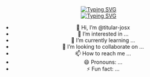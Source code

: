 <div align="center">
<a href="https://git.io/typing-svg"><img src="https://readme-typing-svg.herokuapp.com?font=Barriecito&duration=3000&pause=700&color=45E7F7&center=true&vCenter=true&width=885&height=50&lines=🏴+𝑻𝑰𝑻𝑼𝑳𝑨𝑹+𝑱𝑶𝑺𝑿" alt="Typing SVG" /></a>

<div align="center">
<a href="https://git.io/typing-svg"><img src="https://readme-typing-svg.herokuapp.com?font=Barriecito&duration=3000&pause=700&color=45E7F7&center=true&vCenter=true&width=885&height=50&lines=Hola+s" alt="Typing SVG" /></a>


- 👋 Hi, I’m @titular-josx
- 👀 I’m interested in ...
- 🌱 I’m currently learning ...
- 💞️ I’m looking to collaborate on ...
- 📫 How to reach me ...
- 😄 Pronouns: ...
- ⚡ Fun fact: ...

<!---
titular-josx/titular-josx is a ✨ special ✨ repository because its `README.md` (this file) appears on your GitHub profile.
You can click the Preview link to take a look at your changes.
--->
